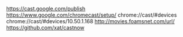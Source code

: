 https://cast.google.com/publish
https://www.google.com/chromecast/setup/
chrome://cast/#devices
chrome://cast/#devices/10.50.1.168
http://movies.foamsnet.com/url/
https://github.com/xat/castnow
